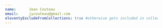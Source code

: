 ```yaml
---
name:      Jean Couteau
email:     jycouteau@gmail.com
eleventyExcludeFromCollections: true #otherwise gets included in collection.all
---
```

